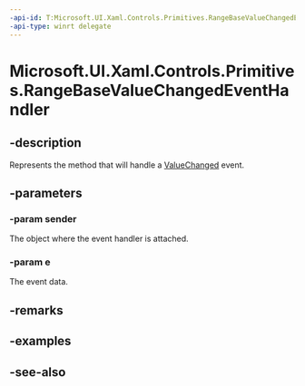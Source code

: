 ```yaml
---
-api-id: T:Microsoft.UI.Xaml.Controls.Primitives.RangeBaseValueChangedEventHandler
-api-type: winrt delegate
---
```

<!-- Delegate syntax.
public delegate void RangeBaseValueChangedEventHandler(System.Object sender, Windows.UI.Xaml.Controls.Primitives.RangeBaseValueChangedEventArgs e)
-->
# Microsoft.UI.Xaml.Controls.Primitives.RangeBaseValueChangedEventHandler

## -description
Represents the method that will handle a [ValueChanged](rangebase_valuechanged.md) event.

## -parameters
### -param sender
The object where the event handler is attached.

### -param e
The event data.


## -remarks

## -examples

## -see-also
